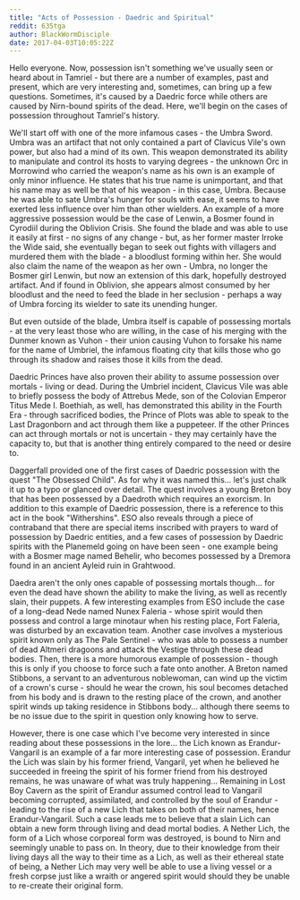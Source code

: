 ```yaml
---
title: "Acts of Possession - Daedric and Spiritual"
reddit: 635tga
author: BlackWormDisciple
date: 2017-04-03T10:05:22Z
---
```


Hello everyone.  Now, possession isn't something we've usually seen or heard about in Tamriel - but there are a number of examples, past and present, which are very interesting and, sometimes, can bring up a few questions.  Sometimes, it's caused by a Daedric force while others are caused by Nirn-bound spirits of the dead.  Here, we'll begin on the cases of possession throughout Tamriel's history.  

We'll start off with one of the more infamous cases - the Umbra Sword.  Umbra was an artifact that not only contained a part of Clavicus Vile's own power, but also had a mind of its own.  This weapon demonstrated its ability to manipulate and control its hosts to varying degrees - the unknown Orc in Morrowind who carried the weapon's name as his own is an example of only minor influence.  He states that his true name is unimportant, and that his name may as well be that of his weapon - in this case, Umbra.  Because he was able to sate Umbra's hunger for souls with ease, it seems to have exerted less influence over him than other wielders.  An example of a more aggressive possession would be the case of Lenwin, a Bosmer found in Cyrodiil during the Oblivion Crisis.  She found the blade and was able to use it easily at first - no signs of any change - but, as her former master Irroke the Wide said, she eventually began to seek out fights with villagers and murdered them with the blade - a bloodlust forming within her.  She would also claim the name of the weapon as her own - Umbra, no longer the Bosmer girl Lenwin, but now an extension of this dark, hopefully destroyed artifact.  And if found in Oblivion, she appears almost consumed by her bloodlust and the need to feed the blade in her seclusion - perhaps a way of Umbra forcing its wielder to sate its unending hunger.  

But even outside of the blade, Umbra itself is capable of possessing mortals - at the very least those who are willing, in the case of his merging with the Dunmer known as Vuhon - their union causing Vuhon to forsake his name for the name of Umbriel, the infamous floating city that kills those who go through its shadow and raises those it kills from the dead.

Daedric Princes have also proven their ability to assume possession over mortals - living or dead.  During the Umbriel incident, Clavicus Vile was able to briefly possess the body of Attrebus Mede, son of the Colovian Emperor Titus Mede I.  Boethiah, as well, has demonstrated this ability in the Fourth Era - through sacrificed bodies, the Prince of Plots was able to speak to the Last Dragonborn and act through them like a puppeteer.  If the other Princes can act through mortals or not is uncertain - they may certainly have the capacity to, but that is another thing entirely compared to the need or desire to.  

Daggerfall provided one of the first cases of Daedric possession with the quest "The Obsessed Child".  As for why it was named this... let's just chalk it up to a typo or glanced over detail.  The quest involves a young Breton boy that has been possessed by a Daedroth which requires an exorcism.  In addition to this example of Daedric possession, there is a reference to this act in the book "Withershins".  ESO also reveals through a piece of contraband that there are special items inscribed with prayers to ward of possession by Daedric entities, and a few cases of possession by Daedric spirits with the Planemeld going on have been seen - one example being with a Bosmer mage named Behelir, who becomes possessed by a Dremora found in an ancient Ayleid ruin in Grahtwood.

Daedra aren't the only ones capable of possessing mortals though... for even the dead have shown the ability to make the living, as well as recently slain, their puppets.  A few interesting examples from ESO include the case of a long-dead Nede named Nunex Faleria - whose spirit would then possess and control a large minotaur when his resting place, Fort Faleria, was disturbed by an excavation team.  Another case involves a mysterious spirit known only as The Pale Sentinel - who was able to possess a number of dead Altmeri dragoons and attack the Vestige through these dead bodies.  Then, there is a more humorous example of possession - though this is only if you choose to force such a fate onto another.  A Breton named Stibbons, a servant to an adventurous noblewoman, can wind up the victim of a crown's curse - should he wear the crown, his soul becomes detached from his body and is drawn to the resting place of the crown, and another spirit winds up taking residence in Stibbons body... although there seems to be no issue due to the spirit in question only knowing how to serve.

However, there is one case which I've become very interested in since reading about these possessions in the lore... the Lich known as Erandur-Vangaril is an example of a far more interesting case of possession.  Erandur the Lich was slain by his former friend, Vangaril, yet when he believed he succeeded in freeing the spirit of his former friend from his destroyed remains, he was unaware of what was truly happening... Remaining in Lost Boy Cavern as the spirit of Erandur assumed control lead to Vangaril becoming corrupted, assimilated, and controlled by the soul of Erandur - leading to the rise of a new Lich that takes on both of their names, hence Erandur-Vangaril.  Such a case leads me to believe that a slain Lich can obtain a new form through living and dead mortal bodies.  A Nether Lich, the form of a Lich whose corporeal form was destroyed, is bound to Nirn and seemingly unable to pass on.  In theory, due to their knowledge from their living days all the way to their time as a Lich, as well as their ethereal state of being, a Nether Lich may very well be able to use a living vessel or a fresh corpse just like a wraith or angered spirit would should they be unable to re-create their original form.
